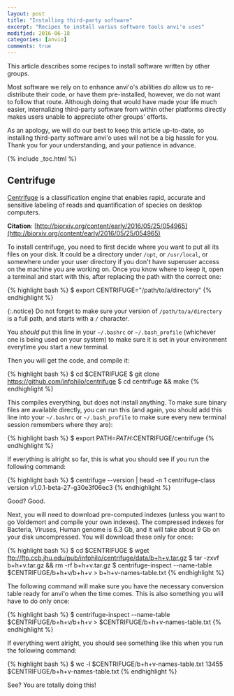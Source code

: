 ```yaml
---
layout: post
title: "Installing third-party software"
excerpt: "Recipes to install varius software tools anvi'o uses"
modified: 2016-06-18
categories: [anvio]
comments: true
---
```


This article describes some recipes to install software written by other groups.

Most software we rely on to enhance anvi'o's abilities *do* allow us to re-distribute their code, or have them pre-installed, however, we do not want to follow that route. Although doing that would have made your life much easier, internalizing third-party software from within other platforms directly makes users unable to appreciate other groups' efforts.

As an apology, we will do our best to keep this article up-to-date, so installing third-party software anvi'o uses will not be a big hassle for you. Thank you for your understanding, and your patience in advance.

{% include _toc.html %}

## Centrifuge

[Centrifuge](http://www.ccb.jhu.edu/software/centrifuge/) is a classification engine that enables rapid, accurate and sensitive labeling of reads and quantification of species on desktop computers.

**Citation**: [http://biorxiv.org/content/early/2016/05/25/054965](http://biorxiv.org/content/early/2016/05/25/054965)

To install centrifuge, you need to first decide where you want to put all its files on your disk. It could be a directory under `/opt`, or `/usr/local`, or somewhere under your user directory if you don't have superuser access on the machine you are working on. Once you know where to keep it, open a terminal and start with this, after replacing the path with the correct one:

{% highlight bash %}
$ export CENTRIFUGE="/path/to/a/directory"
{% endhighlight %}

{:.notice}
Do not forget to make sure your version of `/path/to/a/directory` is a full path, and starts with a `/` character.

You *should* put this line in your `~/.bashrc` or `~/.bash_profile` (whichever one is being used on your system) to make sure it is set in your environment everytime you start a new terminal.

Then you will get the code, and compile it:

{% highlight bash %}
$ cd $CENTRIFUGE
$ git clone https://github.com/infphilo/centrifuge
$ cd centrifuge && make
{% endhighlight %}

This compiles everything, but does not install anything. To make sure binary files are available directly, you can run this (and again, you should add this line into your `~/.bashrc` or `~/.bash_profile` to make sure every new terminal session remembers where they are):

{% highlight bash %}
$ export PATH=$PATH:$CENTRIFUGE/centrifuge
{% endhighlight %}

If everything is alright so far, this is what you should see if you run the following command:

{% highlight bash %}
$ centrifuge --version | head -n 1
centrifuge-class version v1.0.1-beta-27-g30e3f06ec3
{% endhighlight %}

Good? Good.

Next, you will need to download pre-computed indexes (unless you want to go Voldemort and compile your own indexes). The compressed indexes for Bacteria, Viruses, Human genome is 6.3 Gb, and it will take about 9 Gb on your disk uncompressed. You will download these only for once:

{% highlight bash %}
$ cd $CENTRIFUGE
$ wget ftp://ftp.ccb.jhu.edu/pub/infphilo/centrifuge/data/b+h+v.tar.gz
$ tar -zxvf b+h+v.tar.gz && rm -rf b+h+v.tar.gz
$ centrifuge-inspect --name-table $CENTRIFUGE/b+h+v/b+h+v > b+h+v-names-table.txt
{% endhighlight %}

The following command will make sure you have the necessary conversion table ready for anvi'o when the time comes. This is also something you will have to do only once:

{% highlight bash %}
$ centrifuge-inspect --name-table $CENTRIFUGE/b+h+v/b+h+v > $CENTRIFUGE/b+h+v-names-table.txt
{% endhighlight %}

If everything went alright, you should see something like this when you run the following command:

{% highlight bash %}
$ wc -l $CENTRIFUGE/b+h+v-names-table.txt
   13455 $CENTRIFUGE/b+h+v-names-table.txt
{% endhighlight %}

See? You are totally doing this!

